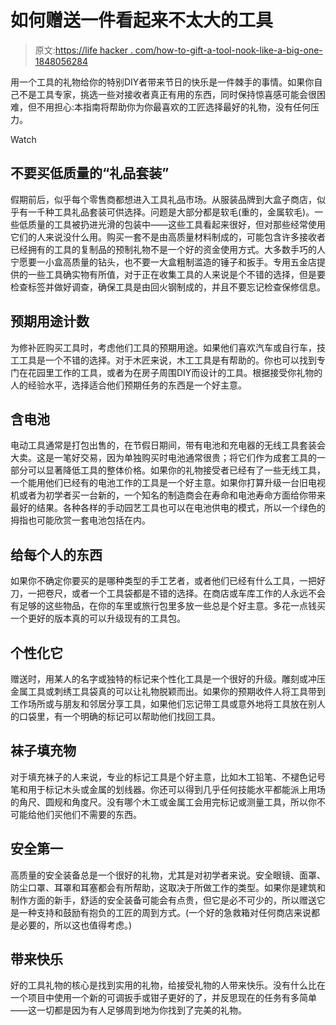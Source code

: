 # 如何赠送一件看起来不太大的工具

> 原文:[https://life hacker . com/how-to-gift-a-tool-nook-like-a-big-one-1848056284](https://lifehacker.com/how-to-gift-a-tool-without-looking-like-a-big-one-1848056284)

用一个工具的礼物给你的特别DIY者带来节日的快乐是一件棘手的事情。如果你自己不是工具专家，挑选一些对接收者真正有用的东西，同时保持惊喜感可能会很困难，但不用担心:本指南将帮助你为你最喜欢的工匠选择最好的礼物，没有任何压力。

Watch

## 不要买低质量的“礼品套装”

假期前后，似乎每个零售商都想进入工具礼品市场。从服装品牌到大盒子商店，似乎有一千种工具礼品套装可供选择。问题是大部分都是软毛(重的，金属软毛)。一些低质量的工具被扔进光滑的包装中——这些工具看起来很好，但对那些经常使用它们的人来说没什么用。购买一套不是由高质量材料制成的，可能包含许多接收者已经拥有的工具的复制品的预制礼物不是一个好的资金使用方式。大多数手巧的人宁愿要一小盒高质量的钻头，也不要一大盒粗制滥造的锤子和扳手。专用五金店提供的一些工具确实物有所值，对于正在收集工具的人来说是个不错的选择，但是要检查标签并做好调查，确保工具是由回火钢制成的，并且不要忘记检查保修信息。

## 预期用途计数

为修补匠购买工具时，考虑他们工具的预期用途。如果他们喜欢汽车或自行车，技工工具是一个不错的选择。对于木匠来说，木工工具是有帮助的。你也可以找到专门在花园里工作的工具，或者为在房子周围DIY而设计的工具。根据接受你礼物的人的经验水平，选择适合他们预期任务的东西是一个好主意。

## 含电池

电动工具通常是打包出售的，在节假日期间，带有电池和充电器的无线工具套装会大卖。这是一笔好交易，因为单独购买时电池通常很贵；将它们作为成套工具的一部分可以显著降低工具的整体价格。如果你的礼物接受者已经有了一些无线工具，一个能用他们已经有的电池工作的工具是一个好主意。如果你打算升级一台旧电视机或者为初学者买一台新的，一个知名的制造商会在寿命和电池寿命方面给你带来最好的结果。各种各样的手动园艺工具也可以在电池供电的模式，所以一个绿色的拇指也可能欣赏一套电池包括在内。

## 给每个人的东西

如果你不确定你要买的是哪种类型的手工艺者，或者他们已经有什么工具，一把好刀，一把卷尺，或者一个工具袋都是不错的选择。在商店或车库工作的人永远不会有足够的这些物品，在你的车里或旅行包里多放一些总是个好主意。多花一点钱买一个更好的版本真的可以升级现有的工具包。

## 个性化它

赠送时，用某人的名字或独特的标记来个性化工具是一个很好的升级。雕刻或冲压金属工具或刺绣工具袋真的可以让礼物脱颖而出。如果你的预期收件人将工具带到工作场所或与朋友和邻居分享工具，如果他们忘记带工具或意外地将工具放在别人的口袋里，有一个明确的标记可以帮助他们找回工具。

## 袜子填充物

对于填充袜子的人来说，专业的标记工具是个好主意，比如木工铅笔、不褪色记号笔和用于标记木头或金属的划线器。你还可以得到几乎任何技能水平都能派上用场的角尺、圆规和角度尺。没有哪个木工或金属工会用完标记或测量工具，所以你不可能给他们买他们不需要的东西。

## 安全第一

高质量的安全装备总是一个很好的礼物，尤其是对初学者来说。安全眼镜、面罩、防尘口罩、耳罩和耳塞都会有所帮助，这取决于所做工作的类型。如果你是建筑和制作方面的新手，舒适的安全装备可能会有点贵，但它是必不可少的，所以赠送它是一种支持和鼓励有抱负的工匠的周到方式。(一个好的急救箱对任何商店来说都是必要的，所以这也值得考虑。)

## 带来快乐

好的工具礼物的核心是找到实用的礼物，给接受礼物的人带来快乐。没有什么比在一个项目中使用一个新的可调扳手或钳子更好的了，并反思现在的任务有多简单——这一切都是因为有人足够周到地为你找到了完美的礼物。